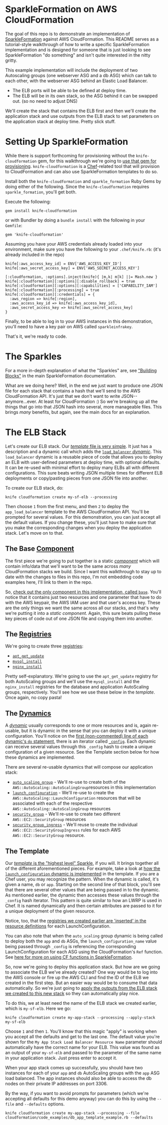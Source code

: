 SparkleFormation on AWS CloudFormation
====================
The goal of this repo is to demonstrate an implementation of [SparkleFormation](https://github.com/sparkleformation/sparkle_formation) against AWS CloudFormation. This README serves as a tutorial-style walkthrough of how to write a specific SparkleFormation implementation and is designed for someone that is just looking to see SparkleFormation "do something" and isn't quite interested in the nitty gritty.

This example implementation will include the deployment of two Autoscaling groups (one webserver ASG and a db ASG) which can talk to each other, with the webserver ASG behind an Elastic Load Balancer.

* The ELB ports will be able to be defined at deploy time.
* The ELB will be in its own stack, so the ASG behind it can be swapped out. (so no need to adjust DNS)

We'll create the stack that contains the ELB first and then we'll create the application stack and use outputs from the ELB stack to set parameters on the application stack at deploy time. Pretty slick stuff.

# Setting Up SparkleFormation

While there is support forthcoming for provisioning without the `knife-cloudformation` gem, for this walkthrough we're going to [use that gem for provisioning](https://github.com/sparkleformation/sparkle_formation/blob/develop/docs/provisioning.md#knife-cloudformation-setuphttps://github.com/sparkleformation/sparkle_formation/blob/develop/docs/provisioning.md#knife-cloudformation-setup). `knife-cloudformation` is a [Chef](http://chef.io)-related tool that will provision to CloudFormation and can also use SparkleFormation templates to do so.

Install both the `knife-cloudformation` and `sparkle_formation` Ruby Gems by doing either of the following. Since the `knife-cloudformation` requires `sparkle_formation`, you'll get both.

Execute the following:

```
gem install knife-cloudformation
```

or with Bundler by doing a `bundle install` with the following in your `Gemfile`:

```
gem 'knife-cloudformation'
```

Assuming you have your AWS credentials already loaded into your environment, make sure you have the following to your `.chef/knife.rb`: (it's already included in the repo)

```
knife[:aws_access_key_id] = ENV['AWS_ACCESS_KEY_ID']
knife[:aws_secret_access_key] = ENV['AWS_SECRET_ACCESS_KEY']

[:cloudformation, :options].inject(knife){ |m,k| m[k] ||= Mash.new }
knife[:cloudformation][:options][:disable_rollback] = true
knife[:cloudformation][:options][:capabilities] = ['CAPABILITY_IAM']
knife[:cloudformation][:processing] = true
knife[:cloudformation][:credentials] = {
  :aws_region => knife[:region],
  :aws_access_key_id => knife[:aws_access_key_id],
  :aws_secret_access_key => knife[:aws_secret_access_key]
}
```

Finally, to be able to log in to your AWS instances in this demonstration, you'll need to have a key pair on AWS called `sparkleinfrakey`.

That's it, we're ready to code.

# The Sparkles
For a more in-depth explanation of what the "Sparkles" are, see ["Building Blocks"](https://github.com/sparkleformation/sparkle_formation/blob/develop/docs/building-blocks.md) in the main SparkleFormation documentation.

What are we doing here? Well, in the end we just want to produce one JSON file for each stack that contains a hash that we'll send to the AWS CloudFormation API. It's just that we don't want to write JSON--anymore...ever. At least for CloudFormation :) So we're breaking up all the things that go into that JSON hash into several, more manageable files. This brings *many* benefits, but again, see the main docs for an explanation.

# The ELB Stack

Let's create our ELB stack. Our [*template* file is very simple](https://github.com/heavywater/sparkles-doc-testing/blob/master/cloudformation/code_examples/app_load_balancer.rb). It just has a description and a dynamic call which adds the [`load_balancer` *dynamic*](https://github.com/heavywater/sparkles-doc-testing/blob/master/cloudformation/dynamics/load_balancer.rb). This `load_balancer` dynamic is a reusable piece of code that allows you to deploy an ELB with user-defined parameters at deploy time, with optional defaults. It can be re-used with minimal effort to deploy many ELBs all with different configurations. This sure beats writing JSON multiple times for different ELB deployments or copy/pasting pieces from one JSON file into another.

To create our ELB stack, do:

```
knife cloudformation create my-sf-elb --processing
```

Then choose `1` from the first menu, and then `2` to deploy the `app_load_balancer` template to the AWS CloudFormation API. You'll be prompted for several values. For this demonstration, you can just accept all the default values. If you change these, you'll just have to make sure that you make the corresponding changes when you deploy the application stack. Let's move on to that.

## The Base [Component](https://github.com/sparkleformation/sparkle_formation/blob/master/docs/building-blocks.md#components)
The first piece we're going to put together is a static [*component*](https://github.com/sparkleformation/sparkle_formation/blob/master/docs/building-blocks.md#components) which will contain info/data that we'll want to be the same across _many_ CloudFormation stacks we build. Since I want this walkthrough to stay up to date with the changes to files in this repo, I'm not embedding code examples here, I'll link to them in the repo.

So, [check out the only component in this implementation, called `base`](https://github.com/heavywater/sparkles-doc-testing/blob/master/cloudformation/components/base.rb). You'll notice that it contains just two resources and one parameter that have to do with the AWS keypair, the AWS IAM user and that user's access key. These are the only things we want the same across all our stacks, and that's why we're putting it into a _static *component*_. Again, this sure beats pulling these key pieces of code out of one JSON file and copying them into another.

## The [Registries](https://github.com/sparkleformation/sparkle_formation/blob/master/docs/building-blocks.md#registries)
We're going to create three [registries](https://github.com/sparkleformation/sparkle_formation/blob/master/docs/building-blocks.md#registries):

* [`apt_get_update`](https://github.com/heavywater/sparkles-doc-testing/blob/master/cloudformation/registry/apt_get_update.rb)
* [`mysql_install`](https://github.com/heavywater/sparkles-doc-testing/blob/master/cloudformation/registry/mysql_install.rb)
* [`nginx_install`](https://github.com/heavywater/sparkles-doc-testing/blob/master/cloudformation/registry/nginx_install.rb)

Pretty self-explanatory. We're going to use the `apt_get_update` registry for both AutoScaling groups and we'll use the `mysql_install` and the `nginx_install` registries for the database and application AutoScaling groups, respectively. You'll see how we use these below in the *template*. Once again, no copy pasta!

## The [Dynamics](https://github.com/sparkleformation/sparkle_formation/blob/master/docs/building-blocks.md#dynamics)
A [*dynamic*](https://github.com/sparkleformation/sparkle_formation/blob/master/docs/building-blocks.md#dynamics) usually corresponds to one or more resources and is, again re-usable, but it is dynamic in the sense that you can deploy it with a unique configuration. You'll notice on the [first (non-commented) line of each dynamic's `do` statement](https://github.com/heavywater/sparkles-doc-testing/blob/master/cloudformation/dynamics/auto_scaling_group.rb#L13), there is an iterator called [`_config`](https://github.com/sparkleformation/sparkle_formation/blob/develop/docs/building-blocks.md#dynamics). Each dynamic can receive several values through this `_config` hash to create a unique configuration of a given resource. See the Template section below for how these dynamics are implemented.

There are several re-usable dynamics that will compose our application stack:

* [`auto_scaling_group`](https://github.com/heavywater/sparkles-doc-testing/blob/master/cloudformation/dynamics/auto_scaling_group.rb) - We'll re-use to create both of the `AWS::AutoScaling::AutoScalingGroup`resources in this implementation
* [`launch_configuration`](https://github.com/heavywater/sparkles-doc-testing/blob/master/cloudformation/dynamics/launch_configuration.rb) - We'll re-use to create the `AWS::AutoScaling::LaunchConfiguration` resources that will be associated with each of the respective `AWS::AutoScaling::AutoScalingGroup` resources
* [`security_group`](https://github.com/heavywater/sparkles-doc-testing/blob/master/cloudformation/dynamics/security_group.rb) - We'll re-use to create two different `AWS::EC2::SecurityGroup` resources
* [`security_group_ingress`](https://github.com/heavywater/sparkles-doc-testing/blob/master/cloudformation/dynamics/security_group_ingress.rb) - We'll reuse to create the individual `AWS::EC2::SecurityGroupIngress` rules for each AWS `AWS::EC2::SecurityGroup` resource.

## The Template
Our [*template* is the "highest level" Sparkle](https://github.com/heavywater/sparkles-doc-testing/blob/master/cloudformation/code_examples/db_app_template_example.rb), if you will. It brings together all of the different aforementioned pieces. For example, take a look at [how the `launch_configuration` dynamic is implemented](https://github.com/heavywater/sparkles-doc-testing/blob/master/cloudformation/code_examples/db_app_template_example.rb#L39) in the template. If you are a Chef user, you may recognize the pattern. When the dynamic is called, it's given a name, `db` or `app`. Starting on the second line of that block, you'll see that there are several other values that are being passed in to the dynamic. As mentioned earlier, the dynamic then accesses these values through the `_config` hash iterator. This pattern is quite similar to how an LWRP is used in Chef. It is named dynamically and then certain attributes are passed to it for a unique deployment of the given resource.

Notice, too, that the [registries we created earlier are 'inserted' in the resource definitions](https://github.com/heavywater/sparkles-doc-testing/blob/master/cloudformation/code_examples/db_app_template_example.rb#L47) for each LaunchConfiguration.

You can also note that when the `auto_scaling` group dynamic is being called to deploy both the `app` and `db` ASGs, the `launch_configuration_name` value being passed through `_config` is referencing the corresponding LaunchConfiguration for each ASG using the CloudFormation's `Ref` function. See [here for more on using CF functions in SparkleFormation](https://github.com/sparkleformation/sparkle_formation/blob/master/docs/functions.md#intrinsic-functions).

So, now we're going to deploy this application stack. But how are we going to associate the ELB we've already created? One way would be to log into the AWS console or fire up the AWS CLI and find the ID of the ELB we created in the first step. But an easier way would be to consume that data automatically. So we're just going to [apply the outputs from the ELB stack we created to this new stack](https://github.com/sparkleformation/sparkle_formation/blob/develop/docs/provisioning.md#applying-stacks) so they can automatically play nice.

To do this, we at least need the name of the ELB stack we created earlier, which is `my-sf-elb`. Here we go:

```
knife cloudformation create my-app-stack --processing --apply-stack my-sf-elb
```

Choose `1` and then `1`. You'll know that this magic "apply" is working when you accept all the defaults and get to the last one. The default value you're shown for the `My App Stack Load Balancer Resource Name` parameter should automatically have the correct name for your ELB. This value was found as an output of your `my-sf-elb` and passed to the parameter of the same name in your application stack. Just press enter to accept it. 

When your app stack comes up successfully, you should have two instances for each of your `app` and `db` AutoScaling groups with the `app` ASG load balanced. The app instances should also be able to access the db nodes on their private IP addresses on port 3306.

By the way, if you want to avoid prompts for parameters (which we're accepting all defaults for this demo anyway) you can do this by using the `--file` and `--defaults` options.

```
knife cloudformation create my-app-stack --processing --file cloudformation/code_examples/db_app_template_example.rb --defaults
```
